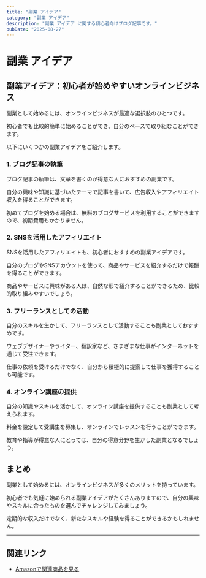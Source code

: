 ```yaml
---
title: "副業 アイデア"
category: "副業 アイデア"
description: "副業 アイデア に関する初心者向けブログ記事です。"
pubDate: "2025-08-27"
---
```


# 副業 アイデア

## 副業アイデア：初心者が始めやすいオンラインビジネス

副業として始めるには、オンラインビジネスが最適な選択肢のひとつです。

初心者でも比較的簡単に始めることができ、自分のペースで取り組むことができます。

以下にいくつかの副業アイデアをご紹介します。



### 1. ブログ記事の執筆
ブログ記事の執筆は、文章を書くのが得意な人におすすめの副業です。

自分の興味や知識に基づいたテーマで記事を書いて、広告収入やアフィリエイト収入を得ることができます。

初めてブログを始める場合は、無料のブログサービスを利用することができますので、初期費用もかかりません。



### 2. SNSを活用したアフィリエイト
SNSを活用したアフィリエイトも、初心者におすすめの副業アイデアです。

自分のブログやSNSアカウントを使って、商品やサービスを紹介するだけで報酬を得ることができます。

商品やサービスに興味がある人は、自然な形で紹介することができるため、比較的取り組みやすいでしょう。



### 3. フリーランスとしての活動
自分のスキルを生かして、フリーランスとして活動することも副業としておすすめです。

ウェブデザイナーやライター、翻訳家など、さまざまな仕事がインターネットを通じて受注できます。

仕事の依頼を受けるだけでなく、自分から積極的に提案して仕事を獲得することも可能です。



### 4. オンライン講座の提供
自分の知識やスキルを活かして、オンライン講座を提供することも副業として考えられます。

料金を設定して受講生を募集し、オンラインでレッスンを行うことができます。

教育や指導が得意な人にとっては、自分の得意分野を生かした副業となるでしょう。



## まとめ
副業として始めるには、オンラインビジネスが多くのメリットを持っています。

初心者でも気軽に始められる副業アイデアがたくさんありますので、自分の興味やスキルに合ったものを選んでチャレンジしてみましょう。

定期的な収入だけでなく、新たなスキルや経験を得ることができるかもしれません。



---

## 関連リンク

- [Amazonで関連商品を見る](https://www.amazon.co.jp/s?k=%E5%89%AF%E6%A5%AD+%E3%82%A2%E3%82%A4%E3%83%87%E3%82%A2&tag=autowritehubai-22)
